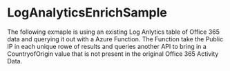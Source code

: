 # LogAnalyticsEnrichSample
The following exmaple is using an existing Log Anlytics table of Office 365 data and querying it out with a Azure Function. The Function take the Public IP in each unique rowe of results and queries another API to bring in a CountryofOrigin value that is not present in the original Office 365 Activity Data.
